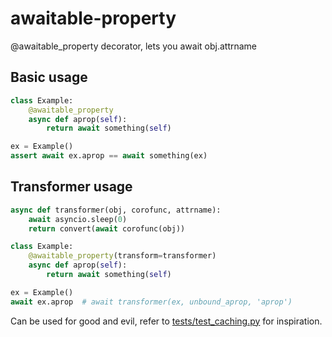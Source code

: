# awaitable-property

@awaitable_property decorator, lets you await obj.attrname

## Basic usage

``` python
class Example:
    @awaitable_property
    async def aprop(self):
        return await something(self)

ex = Example()
assert await ex.aprop == await something(ex)
```

## Transformer usage
``` python
async def transformer(obj, corofunc, attrname):
    await asyncio.sleep(0)
    return convert(await corofunc(obj))

class Example:
    @awaitable_property(transform=transformer)
    async def aprop(self):
        return await something(self)

ex = Example()
await ex.aprop  # await transformer(ex, unbound_aprop, 'aprop')
```

Can be used for good and evil,
refer to [tests/test_caching.py](tests/test_caching.py) for inspiration.
